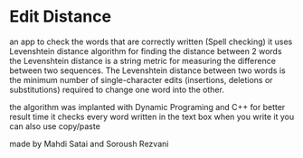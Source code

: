# Edit Distance

an app to check the words that are correctly written (Spell checking)
it uses Levenshtein distance algorithm for finding the distance between 2 words
the Levenshtein distance is a string metric for measuring the difference between two sequences. The Levenshtein distance between two words is the minimum number of single-character edits (insertions, deletions or substitutions) required to change one word into the other.

the algorithm was implanted with Dynamic Programing and C++ for better result time
it checks every word written in the text box when you write it you can also use copy/paste

made by Mahdi Satai and Soroush Rezvani 
